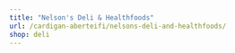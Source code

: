 ```yaml
---
title: "Nelson's Deli & Healthfoods"
url: /cardigan-aberteifi/nelsons-deli-and-healthfoods/
shop: deli
---
```


